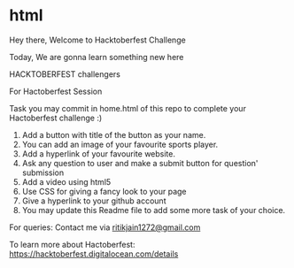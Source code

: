 # html
Hey there, Welcome to Hacktoberfest Challenge

Today, We are gonna learn something new here

HACKTOBERFEST challengers

For Hactoberfest Session

Task you may commit in home.html of this repo to complete your Hactoberfest challenge :)

1. Add a button with title of the button as your name.
2. You can add an image of your favourite sports player.
3. Add a hyperlink of your favourite website.
4. Ask any question to user and make a submit button for question' submission
5. Add a video using html5
6. Use CSS for giving a fancy look to your page
7. Give a hyperlink to your github account
8. You may update this Readme file to add some more task of your choice.

For queries: Contact me via ritikjain1272@gmail.com

To learn more about Hactoberfest: https://hacktoberfest.digitalocean.com/details

